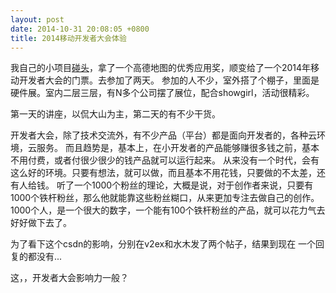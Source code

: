 ```yaml
---
layout: post
date: 2014-10-31 20:08:05 +0800
title: 2014移动开发者大会体验
---
```


我自己的小项目[碰头](http://pengtou.org)，拿了一个高德地图的优秀应用奖，顺变给了一个2014年移动开发者大会的门票。去参加了两天。
参加的人不少，室外搭了个棚子，里面是硬件展。室内二层三层，有N多个公司摆了展位，配合showgirl，活动很精彩。

第一天的讲座，以侃大山为主，第二天的有不少干货。

开发者大会，除了技术交流外，有不少产品（平台）都是面向开发者的，各种云环境，云服务。
而且趋势是，基本上，在小开发者的产品能够赚很多钱之前，基本不用付费，或者付很少很少的钱产品就可以运行起来。
从来没有一个时代，会有这么好的环境。只要有想法，就可以做，而且基本不用花钱，只要做的不太差，还有人给钱。
听了一个1000个粉丝的理论，大概是说，对于创作者来说，只要有1000个铁杆粉丝，那么他就能靠这些粉丝糊口，从来更加专注去做自己的创作。
1000个人，是一个很大的数字，一个能有100个铁杆粉丝的产品，就可以花力气去好好做下去了。

为了看下这个csdn的影响，分别在v2ex和水木发了两个帖子，结果到现在 一个回复的都没有...

这，，开发者大会影响力一般？






